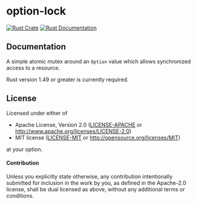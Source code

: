 # option-lock

[![Rust Crate](https://img.shields.io/crates/v/option-lock.svg)](https://crates.io/crates/option-lock)
[![Rust Documentation](https://docs.rs/option-lock/badge.svg)](https://docs.rs/option-lock)

## Documentation

A simple atomic mutex around an `Option` value which allows synchronized access to a resource.

Rust version 1.49 or greater is currently required.

[docs]: https://docs.rs/option-lock

## License

Licensed under either of

- Apache License, Version 2.0 ([LICENSE-APACHE](LICENSE-APACHE) or http://www.apache.org/licenses/LICENSE-2.0)
- MIT license ([LICENSE-MIT](LICENSE-MIT) or http://opensource.org/licenses/MIT)

at your option.

#### Contribution

Unless you explicitly state otherwise, any contribution intentionally submitted
for inclusion in the work by you, as defined in the Apache-2.0 license, shall be
dual licensed as above, without any additional terms or conditions.
